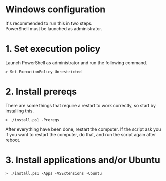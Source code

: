 # Windows configuration

It's recommended to run this in two steps.  
PowerShell must be launched as administrator.

# 1. Set execution policy

Launch PowerShell as administrator and run the following command.

```
> Set-ExecutionPolicy Unrestricted
```

# 2. Install prereqs

There are some things that require a restart to work correctly,
so start by installing this.

```
> ./install.ps1 -Prereqs
```

After everything have been done, restart the computer.
If the script ask you if you want to restart the computer, 
do that, and run the script again after reboot.

# 3. Install applications and/or Ubuntu

```
> ./install.ps1 -Apps -VSExtensions -Ubuntu
```
